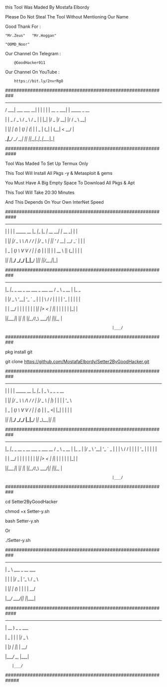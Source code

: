 this Tool Was Maded By Mostafa Elbordy

Please Do Not Steal The Tool Without Mentioning Our Name

Good Thank For :

	"Mr.Zeus"	"Mr.Hoggan"

	"OOMD_Noor"

Our Channel On Telegram :

        @GoodHacker011

Our Channel On YouTube :

        https://bit.ly/2nvrRgO

###########################################################

  ____                 _   _   _            _

 / ___| ___   ___   __| | | | | | __ _  ___| | _____ _ __

| |  _ / _ \ / _ \ / _  | | |_| |/ _  |/ __| |/ / _ \  __|

| |_| | (_) | (_) | (_| | |  _  | (_| | (__|   <  __/ |

 \____|\___/ \___/ \__,_| |_| |_|\__,_|\___|_|\_\___|_|

############################################################

Tool Was Maded To Set Up Termux Only

This  Tool Will Install All Pkgs -y & Metasploit & gems

You Must Have  A Big Empty Space To Download All Pkgs & Apt

This Tool Will Take 20:30 Minutes

And This Depends On Your Own InterNet Speed

############################################################

 _   _                 _____       ___           _        _ _

| | | | _____      __ |_   _|__   |_ _|_ __  ___| |_ __ _| | |

| |_| |/ _ \ \ /\ / /   | |/ _ \   | || '_ \/ __| __/ _` | | |

|  _  | (_) \ V  V /    | | (_) |  | || | | \__ \ || (_| | | |

|_| |_|\___/ \_/\_/     |_|\___/  |___|_| |_|___/\__\__,_|_|_|

###########################################################

 _____                                 ___        _

|_   _|__ _ __ _ __ ___  _   ___  __  / _ \ _ __ | |_   _

  | |/ _ \ '__| '_ ` _ \| | | \ \/ / | | | | '_ \| | | | |

  | |  __/ |  | | | | | | |_| |>  <  | |_| | | | | | |_| |

  |_|\___|_|  |_| |_| |_|\__,_/_/\_\  \___/|_| |_|_|\__, |

                                                    |___/

###########################################################

pkg install git

git clone https://github.com/MostafaElbordy/Setter2ByGoodHacker.git

###########################################################

 _   _                 _____       ____

| | | | _____      __ |_   _|__   |  _ \ _   _ _ __

| |_| |/ _ \ \ /\ / /   | |/ _ \  | |_) | | | | '_ \

|  _  | (_) \ V  V /    | | (_) | |  _ <| |_| | | | |

|_| |_|\___/ \_/\_/     |_|\___/  |_| \_\\__,_|_| |_|

###########################################################

 _____                                 ___        _

|_   _|__ _ __ _ __ ___  _   ___  __  / _ \ _ __ | |_   _                                 | |/ _ \ '__| '_ ` _ \| | | \ \/ / | | | | '_ \| | | | |

  | |  __/ |  | | | | | | |_| |>  <  | |_| | | | | | |_| |

  |_|\___|_|  |_| |_| |_|\__,_/_/\_\  \___/|_| |_|_|\__, |

                                                    |___/

###########################################################

cd Setter2ByGoodHacker

chmod +x Setter-y.sh

bash Setter-y.sh

Or

./Setter-y.sh

###########################################################

 ____

|  _ \  ___  _ __   ___

| | | |/ _ \| '_ \ / _ \

| |_| | (_) | | | |  __/

|____/ \___/|_| |_|\___|

############################################################

 ____

| __ ) _   _  ___

|  _ \| | | |/ _ \

| |_) | |_| |  __/

|____/ \__, |\___|

       |___/

#############################################################
